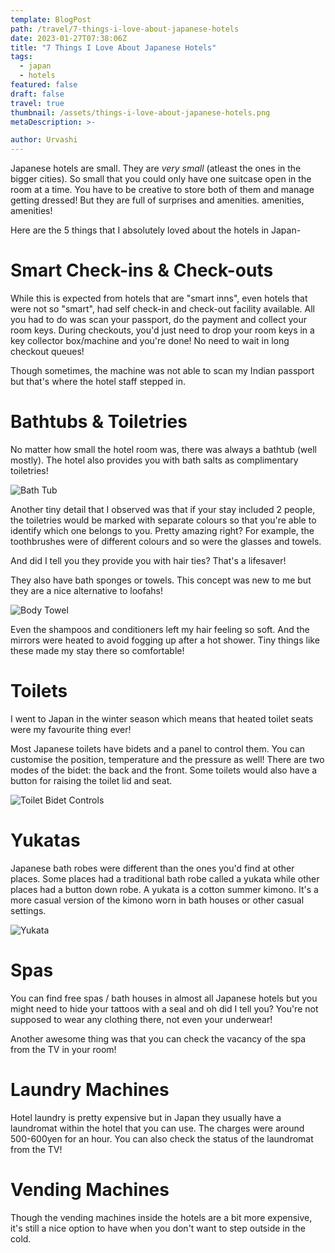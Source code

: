 ```yaml
---
template: BlogPost
path: /travel/7-things-i-love-about-japanese-hotels
date: 2023-01-27T07:38:06Z
title: "7 Things I Love About Japanese Hotels"
tags:
  - japan
  - hotels
featured: false
draft: false
travel: true
thumbnail: /assets/things-i-love-about-japanese-hotels.png
metaDescription: >-

author: Urvashi
---
```


Japanese hotels are small.
They are _very small_ (atleast the ones in the bigger cities).
So small that you could only have one suitcase open in the room at a time.
You have to be creative to store both of them and manage getting dressed!
But they are full of surprises and amenities. amenities, amenities!

Here are the 5 things that I absolutely loved about the hotels in Japan-

# Smart Check-ins & Check-outs

While this is expected from hotels that are "smart inns", even hotels that were not so "smart", had self check-in and check-out facility available.
All you had to do was scan your passport, do the payment and collect your room keys.
During checkouts, you'd just need to drop your room keys in a key collector box/machine and you're done!
No need to wait in long checkout queues!

Though sometimes, the machine was not able to scan my Indian passport but that's where the hotel staff stepped in.

# Bathtubs & Toiletries

No matter how small the hotel room was, there was always a bathtub (well mostly).
The hotel also provides you with bath salts as complimentary toiletries!

![Bath Tub](/assets/japan-hotel-bathtub.webp)

Another tiny detail that I observed was that if your stay included 2 people, the toiletries would be marked with separate colours so that you're able to identify which one belongs to you.
Pretty amazing right?
For example, the toothbrushes were of different colours and so were the glasses and towels.

And did I tell you they provide you with hair ties?
That's a lifesaver!

They also have bath sponges or towels.
This concept was new to me but they are a nice alternative to loofahs!

![Body Towel](/assets/japan-hotel-body-towel.webp)

Even the shampoos and conditioners left my hair feeling so soft.
And the mirrors were heated to avoid fogging up after a hot shower.
Tiny things like these made my stay there so comfortable!

# Toilets

I went to Japan in the winter season which means that heated toilet seats were my favourite thing ever!

Most Japanese toilets have bidets and a panel to control them.
You can customise the position, temperature and the pressure as well!
There are two modes of the bidet: the back and the front.
Some toilets would also have a button for raising the toilet lid and seat.

![Toilet Bidet Controls](/assets/japanese-hotel-toilet.webp)

# Yukatas

Japanese bath robes were different than the ones you'd find at other places.
Some places had a traditional bath robe called a yukata while other places had a button down robe.
A yukata is a cotton summer kimono.
It's a more casual version of the kimono worn in bath houses or other casual settings.

![Yukata](/assets/japan-hotel-yukata.png)

# Spas

You can find free spas / bath houses in almost all Japanese hotels but you might need to hide your tattoos with a seal and oh did I tell you? You're not supposed to wear any clothing there, not even your underwear!

Another awesome thing was that you can check the vacancy of the spa from the TV in your room!

# Laundry Machines

Hotel laundry is pretty expensive but in Japan they usually have a laundromat within the hotel that you can use.
The charges were around 500-600yen for an hour.
You can also check the status of the laundromat from the TV!

# Vending Machines

Though the vending machines inside the hotels are a bit more expensive, it's still a nice option to have when you don't want to step outside in the cold.
